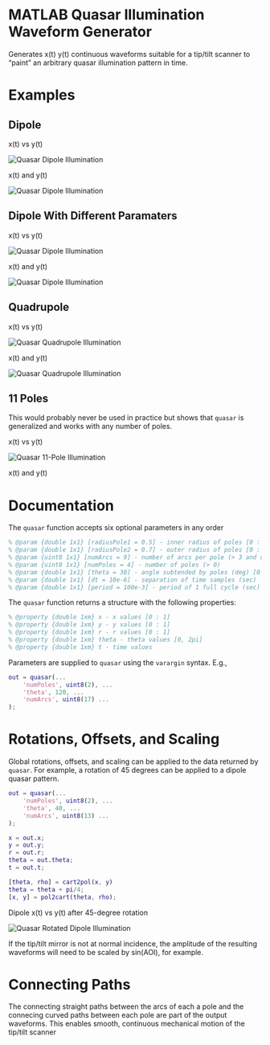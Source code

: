 # MATLAB Quasar Illumination Waveform Generator

Generates  x(t) y(t) continuous waveforms suitable for a tip/tilt scanner to “paint” an arbitrary quasar illumination pattern in time.  

# Examples

## Dipole

x(t) vs y(t)

![Quasar Dipole Illumination](img/dipole.jpg?raw=true)

x(t) and y(t)

![Quasar Dipole Illumination](img/dipole-waveforms.jpg?raw=true)

## Dipole With Different Paramaters

x(t) vs y(t)

![Quasar Dipole Illumination](img/dipole-2.jpg?raw=true)

x(t) and y(t)

![Quasar Dipole Illumination](img/dipole-2-waveforms.jpg?raw=true)

## Quadrupole

x(t) vs y(t)

![Quasar Quadrupole Illumination](img/quad-pole.jpg?raw=true)

x(t) and y(t)

![Quasar Quadrupole Illumination](img/quad-pole-waveforms.jpg?raw=true)

## 11 Poles 

This would probably never be used in practice but shows that `quasar` is generalized and works with any number of poles. 

x(t) vs y(t)

![Quasar 11-Pole Illumination](img/11-pole.jpg?raw=true)

x(t) and y(t)

# Documentation



The `quasar` function accepts six optional parameters in any order

```matlab
% @param {double 1x1} [radiusPole1 = 0.5] - inner radius of poles [0 : 1]
% @param {double 1x1} [radiusPole2 = 0.7] - outer radius of poles [0 : 1]
% @param {uint8 1x1} [numArcs = 9] - number of arcs per pole (> 3 and odd)
% @param {uint8 1x1} [numPoles = 4] - number of poles (> 0)
% @param {double 1x1} [theta = 30] - angle subtended by poles (deg) [0 : 90]
% @param {double 1x1} [dt = 10e-6] - separation of time samples (sec)
% @param {double 1x1} [period = 100e-3] - period of 1 full cycle (sec)
```

The `quasar` function returns a structure with the following properties:

```matlab
% @property {double 1xm} x - x values [0 : 1]
% @property {double 1xm} y - y values [0 : 1]
% @property {double 1xm} r - r values [0 : 1]
% @property {double 1xm} theta - theta values [0, 2pi]
% @property {double 1xm} t - time values
```
Parameters are supplied to `quasar` using the `varargin` syntax.  E.g.,

```matlab
out = quasar(...
    'numPoles', uint8(2), ...
    'theta', 120, ...
    'numArcs', uint8(17) ...
);
```

# Rotations, Offsets, and Scaling

Global rotations, offsets, and scaling can be applied to the data returned by `quasar`.  For example, a rotation of 45 degrees can be applied to a dipole quasar pattern.

```matlab
out = quasar(...
    'numPoles', uint8(2), ...
    'theta', 40, ...
    'numArcs', uint8(13) ...
);

x = out.x;
y = out.y;
r = out.r;
theta = out.theta;
t = out.t;

[theta, rho] = cart2pol(x, y)
theta = theta + pi/4;
[x, y] = pol2cart(theta, rho);
```
Dipole x(t) vs y(t) after 45-degree rotation

![Quasar Rotated Dipole Illumination](img/dipole-rotated-45.jpg?raw=true)

If the tip/tilt mirror is not at normal incidence, the amplitude of the resulting waveforms will need to be scaled by sin(AOI), for example.


# Connecting Paths

The connecting straight paths between the arcs of each a pole and the connecing curved paths between each pole are part of the output waveforms.  This enables smooth, continuous mechanical motion of the tip/tilt scanner  
